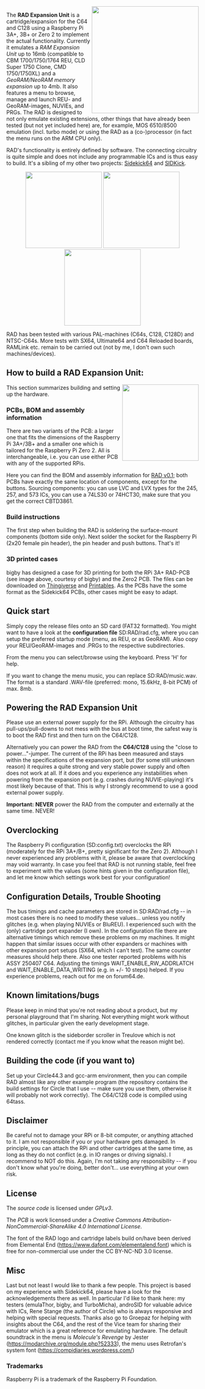 
<img  align="right"  width="280"  src="https://raw.githubusercontent.com/frntc/RAD/main/Images/rad_logo.jpg">
  

The **RAD Expansion Unit** is a cartridge/expansion for the C64 and C128 using a Raspberry Pi 3A+, 3B+ or Zero 2 to implement the actual functionality. Currently it emulates a *RAM Expansion Unit* up to 16mb (compatible to CBM 1700/1750/1764 REU, CLD Super 1750 Clone, CMD 1750/1750XL) and a *GeoRAM/NeoRAM memory expansion* up to 4mb. It also features a menu to browse, manage and launch REU- and GeoRAM-images, NUVIEs, and PRGs. The RAD is designed to not only emulate existing extensions, other things that have already been tested (but not yet included here) are, for example, MOS 6510/8500 emulation (incl. turbo mode) or using the RAD as a (co-)processor (in fact the menu runs on the ARM CPU only).

  

RAD's functionality is entirely defined by software. The connecting circuitry is quite simple and does not include any programmable ICs and is thus easy to build. It's a sibling of my other two projects: [Sidekick64](https://github.com/frntc/Sidekick64) and [SIDKick](https://github.com/frntc/SIDKick).

  

<p  align="center"  font-size:  30px;>

  

<img  src="https://raw.githubusercontent.com/frntc/RAD/main/Images/rad_menu.jpg"  height="200">

<img  src="https://raw.githubusercontent.com/frntc/RAD/main/Images/rad_cartridge.jpg"  height="200">

<img  src="https://raw.githubusercontent.com/frntc/RAD/main/Images/rad_case_bigby.jpg"  height="200">

  

</p>

  

RAD has been tested with various PAL-machines (C64s, C128, C128D) and NTSC-C64s. More tests with SX64, Ultimate64 and C64 Reloaded boards, RAMLink etc. remain to be carried out (not by me, I don't own such machines/devices).

  

## How to build a RAD Expansion Unit:

  

<img  align="right"  src="https://raw.githubusercontent.com/frntc/RAD/main/Images/rad_render.jpg"  height="200">

  

This section summarizes building and setting up the hardware.

  

  

### PCBs, BOM and assembly information

  

There are two variants of the PCB: a larger one that fits the dimensions of the Raspberry Pi 3A+/3B+ and a smaller one which is tailored for the Raspberry Pi Zero 2. All is interchangeable, i.e. you can use either PCB with any of the supported RPis.

  

Here you can find the BOM and assembly information for [RAD v0.1](https://htmlpreview.github.io/?https://github.com/frntc/RAD/blob/master/Gerber/ibom.html); both PCBs have exactly the same location of components, except for the buttons. Sourcing components: you can use LVC and LVX types for the 245, 257, and 573 ICs, you can use a 74LS30 or 74HCT30, make sure that you get the correct CBTD3861.

  

### Build instructions

The first step when building the RAD is soldering the surface-mount components (bottom side only). Next solder the socket for the Raspberry Pi (2x20 female pin header), the pin header and push buttons. That's it!

  

### 3D printed cases

bigby has designed a case for 3D printing for both the RPi 3A+ RAD-PCB (see image above, courtesy of bigby) and the Zero2 PCB. The files can be downloaded on [Thingiverse](https://www.thingiverse.com/thing:5733086) and [Printables](https://www.printables.com/model/345964-rad-expansion-unit-case).
As the PCBs have the some format as the Sidekick64 PCBs, other cases might be easy to adapt.

  

## Quick start

Simply copy the release files  onto an SD card (FAT32 formatted). You might want to have a look at the **configuration file** SD:RAD/rad.cfg, where you can setup the preferred startup mode (menu, as REU, or as GeoRAM). Also copy your REU/GeoRAM-images and .PRGs to the respective subdirectories.

  

From the menu you can select/browse using the keyboard. Press 'H' for help.

  

If you want to change the menu music, you can replace SD:RAD/music.wav. The format is a standard .WAV-file (preferred: mono, 15.6kHz, 8-bit PCM) of max. 8mb.

  

## Powering the RAD Expansion Unit

Please use an external power supply for the RPi. Although the circuitry has pull-ups/pull-downs to not mess with the bus at boot time, the safest way is to boot the RAD first and then turn on the C64/C128.

  

Alternatively you can power the RAD from the **C64/C128** using the "close to power..."-jumper. The current of the RPi has been measured and stays within the specifications of the expansion port, but (for some still unknown reason) it requires a quite strong and very stable power supply and often does not work at all. If it does and you experience any instabilities when powering from the expansion port (e.g. crashes during NUVIE-playing) it's most likely because of that. This is why I strongly recommend to use a good external power supply.

  

**Important:**  **NEVER** power the RAD from the computer and externally at the same time. NEVER!

  

## Overclocking

The Raspberry Pi configuration (SD:config.txt) overclocks the RPi (moderately for the RPi 3A+/B+, pretty significant for the Zero 2). Although I never experienced any problems with it, please be aware that overclocking may void warranty. In case you feel that RAD is not running stable, feel free to experiment with the values (some hints given in the configuration file), and let me know which settings work best for your configuration!

## Configuration Details, Trouble Shooting

The bus timings and cache parameters are stored in SD:RAD/rad.cfg -- in most cases there is no need to modify these values... unless you notify glitches (e.g. when playing NUVIEs or BluREU). I experienced such with the (only) cartridge port expander (I own). In the configuration file there are alternative timings which remove these problems on my machines. It might happen that similar issues occur with other expanders or machines with other expansion port setups (SX64, which I can't test). The same counter measures should help there. Also one tester reported problems with his ASSY 250407 C64. Adjusting the timings WAIT_ENABLE_RW_ADDRLATCH and WAIT_ENABLE_DATA_WRITING (e.g. in +/- 10 steps) helped. If you experience problems, reach out for me on forum64.de.

  
  

## Known limitations/bugs

Please keep in mind that you're not reading about a product, but my personal playground that I'm sharing. Not everything might work without glitches, in particular given the early development stage. 

One known glitch is the sideborder scroller in Treulove which is not rendered correctly (contact me if you know what the reason might be).
  

## Building the code (if you want to)

Set up your Circle44.3 and gcc-arm environment, then you can compile RAD almost like any other example program (the repository contains the build settings for Circle that I use -- make sure you use them, otherwise it will probably not work correctly). The C64/C128 code is compiled using 64tass.

  

## Disclaimer

Be careful not to damage your RPi or 8-bit computer, or anything attached to it. I am not responsible if you or your hardware gets damaged. In principle, you can attach the RPi and other cartridges at the same time, as long as they do not conflict (e.g. in IO ranges or driving signals). I recommend to NOT do this. Again, I'm not taking any responsibility -- if you don't know what you're doing, better don't... use everything at your own risk.

  

  

## License

The *source code* is licensed under *GPLv3*.

The *PCB* is work licensed under a *Creative Commons Attribution-NonCommercial-ShareAlike 4.0 International License*.

The font of the RAD logo and cartridge labels build on/have been derived from Elemental End (https://www.dafont.com/elementalend.font) which is free for non-commercial use under the CC BY-NC-ND 3.0 license.
  

## Misc

Last but not least I would like to thank a few people. This project is based on my experience with Sidekick64, please have a look for the acknowledgements there as well. In particular I'd like to thank here: my testers (emulaThor, bigby, and TurboMicha), androSID for valuable advice with ICs, Rene Stange (the author of Circle) who is always responsive and helping with special requests. Thanks also go to Groepaz for helping with insights about the C64, and the rest of the Vice team for sharing their emulator which is a great reference for emulating hardware. The default soundtrack in the menu is *Molecule's Revenge* by Jester (https://modarchive.org/module.php?52333), the menu uses Retrofan's system font (https://compidiaries.wordpress.com/)

  

### Trademarks

Raspberry Pi is a trademark of the Raspberry Pi Foundation.

